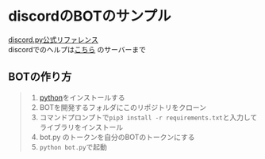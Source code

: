 # discordのBOTのサンプル  
[discord.py公式リファレンス](y.readthedocs.io)  
discordでのヘルプは[こちら](https://discordapp.com/invite/Cvyx8j5) のサーバーまで

## BOTの作り方  
> 1. [python](https://python.org)をインストールする  
> 2. BOTを開発するフォルダにこのリポジトリをクローン  
> 3. コマンドプロンプトで`pip3 install -r requirements.txt`と入力してライブラリをインストール  
> 4. bot.py のトークンを自分のBOTのトークンにする  
> 5. `python bot.py`で起動
